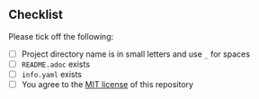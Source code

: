 ## Checklist

Please tick off the following:

- [ ] Project directory name is in small letters and use `_` for spaces
- [ ] `README.adoc` exists
- [ ] `info.yaml` exists
- [ ] You agree to the [MIT license](https://mit-license.org) of this repository
